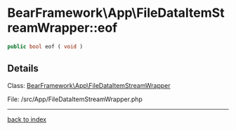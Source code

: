 # BearFramework\App\FileDataItemStreamWrapper::eof

```php
public bool eof ( void )
```

## Details

Class: [BearFramework\App\FileDataItemStreamWrapper](bearframework.app.filedataitemstreamwrapper.class.md)

File: /src/App/FileDataItemStreamWrapper.php

---

[back to index](index.md)

